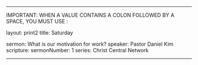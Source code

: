 ---

IMPORTANT: WHEN A VALUE CONTAINS A COLON FOLLOWED BY A SPACE, YOU MUST USE &#58;

layout: print2
title: Saturday

sermon: What is our motivation for work?
speaker: Pastor Daniel Kim
scripture:
sermonNumber: 1
series: Christ Central Network

---